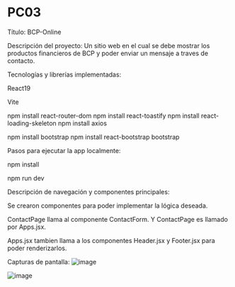 # PC03

Título: BCP-Online

Descripción del proyecto: Un sitio web en el cual se debe mostrar los productos financieros de BCP y poder enviar un mensaje a traves de contacto.


Tecnologías y librerías implementadas:

React19

Vite

npm install react-router-dom
npm install react-toastify
npm install react-loading-skeleton
npm install axios

npm install bootstrap
npm install react-bootstrap bootstrap

 

Pasos para ejecutar la app localmente:

npm install

npm run dev

 

Descripción de navegación y componentes principales:

Se crearon componentes para poder implementar la lógica deseada.

ContactPage llama al componente ContactForm. Y ContactPage es llamado por Apps.jsx.

Apps.jsx tambien llama a los componentes Header.jsx y Footer.jsx para poder renderizarlos. 

 

Capturas de pantalla:
![image](https://github.com/user-attachments/assets/e77884dd-2718-4e8a-b3c0-11c6c7232a15)

![image](https://github.com/user-attachments/assets/2387e15c-c4a1-4ccc-8de6-95d044daa09c)

